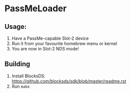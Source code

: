 # PassMeLoader

## Usage:
1. Have a PassMe-capable Slot-2 device
1. Run it from your favourite homebrew menu or kernel
1. You are now in Slot-2 NDS mode!

## Building
1. Install BlocksDS: https://github.com/blocksds/sdk/blob/master/readme.rst
1. Run `make`
